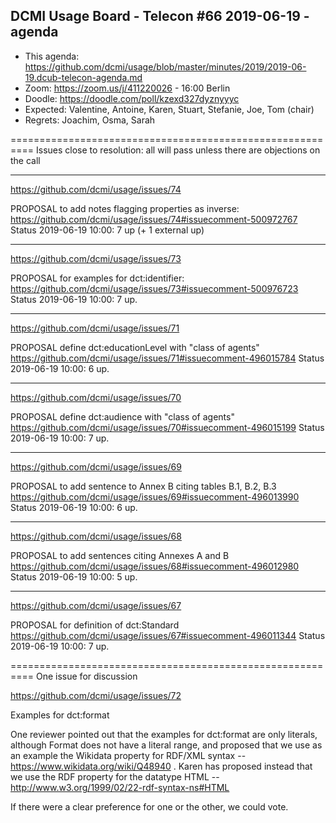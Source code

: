 ## DCMI Usage Board - Telecon #66 2019-06-19 - agenda
    
* This agenda: https://github.com/dcmi/usage/blob/master/minutes/2019/2019-06-19.dcub-telecon-agenda.md
* Zoom: https://zoom.us/j/411220026 - 16:00 Berlin
* Doodle: https://doodle.com/poll/kzexd327dyznyyyc
* Expected: Valentine, Antoine, Karen, Stuart, Stefanie, Joe, Tom (chair)
* Regrets: Joachim, Osma, Sarah

========================================================== 
Issues close to resolution: all will pass unless there are 
objections on the call

----------------------------------------------------------
https://github.com/dcmi/usage/issues/74

  PROPOSAL to add notes flagging properties as inverse: 
  https://github.com/dcmi/usage/issues/74#issuecomment-500972767 
  Status 2019-06-19 10:00: 7 up (+ 1 external up) 

---------------------------------------------------------- 
https://github.com/dcmi/usage/issues/73

  PROPOSAL for examples for dct:identifier: 
  https://github.com/dcmi/usage/issues/73#issuecomment-500976723 
  Status 2019-06-19 10:00: 7 up. 

---------------------------------------------------------- 
https://github.com/dcmi/usage/issues/71 

  PROPOSAL define dct:educationLevel with "class of agents"
  https://github.com/dcmi/usage/issues/71#issuecomment-496015784
  Status 2019-06-19 10:00: 6 up.

----------------------------------------------------------
https://github.com/dcmi/usage/issues/70

  PROPOSAL define dct:audience with "class of agents"
  https://github.com/dcmi/usage/issues/70#issuecomment-496015199
  Status 2019-06-19 10:00: 7 up.

----------------------------------------------------------
https://github.com/dcmi/usage/issues/69

  PROPOSAL to add sentence to Annex B citing tables B.1, B.2, B.3
  https://github.com/dcmi/usage/issues/69#issuecomment-496013990
  Status 2019-06-19 10:00: 6 up.

----------------------------------------------------------
https://github.com/dcmi/usage/issues/68

  PROPOSAL to add sentences citing Annexes A and B
  https://github.com/dcmi/usage/issues/68#issuecomment-496012980
  Status 2019-06-19 10:00: 5 up.

----------------------------------------------------------
https://github.com/dcmi/usage/issues/67

  PROPOSAL for definition of dct:Standard
  https://github.com/dcmi/usage/issues/67#issuecomment-496011344
  Status 2019-06-19 10:00: 7 up.

==========================================================
One issue for discussion

https://github.com/dcmi/usage/issues/72

  Examples for dct:format

  One reviewer pointed out that the examples for
  dct:format are only literals, although Format does not
  have a literal range, and proposed that we use as an 
  example the Wikidata property for RDF/XML syntax --
  https://www.wikidata.org/wiki/Q48940 .  Karen has 
  proposed instead that we use the RDF property for the 
  datatype HTML -- http://www.w3.org/1999/02/22-rdf-syntax-ns#HTML 
  
  If there were a clear preference for one or the other, we 
  could vote.

